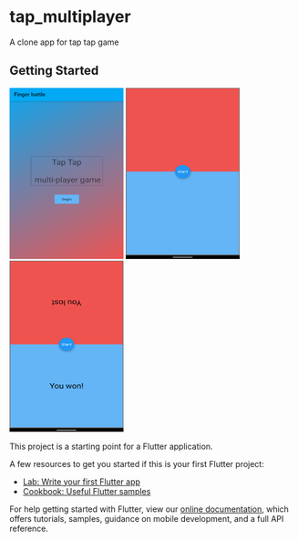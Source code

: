 # tap_multiplayer

A clone app for tap tap game

## Getting Started
<img src="https://github.com/imen-bouabdallah/tap_multiplayer/blob/master/Screenshot_20211110-100535~2%5B1%5D.png" width="200" height="300">
<img src="https://github.com/imen-bouabdallah/tap_multiplayer/blob/master/Screenshot_20211110-100813%5B1%5D.png" width="200" height="300">
<img src="https://github.com/imen-bouabdallah/tap_multiplayer/blob/master/Screenshot_20211110-100829%5B1%5D.png" width="200" height="300">

This project is a starting point for a Flutter application.

A few resources to get you started if this is your first Flutter project:

- [Lab: Write your first Flutter app](https://flutter.dev/docs/get-started/codelab)
- [Cookbook: Useful Flutter samples](https://flutter.dev/docs/cookbook)

For help getting started with Flutter, view our
[online documentation](https://flutter.dev/docs), which offers tutorials,
samples, guidance on mobile development, and a full API reference.

